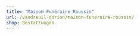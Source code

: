 ```yaml
---
title: "Maison Funéraire Roussin"
url: /vaudreuil-dorion/maison-funeraire-roussin/
shop: Bestattungen
---
```

